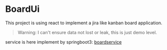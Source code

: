 # BoardUi

This project is using react to implement a jira like kanban board application.

> Warning:  I can't ensure data not lost or leak, this is just demo level.



service is here implement by springboot3: [boardservice](https://github.com/lzpDark/boardservice)
